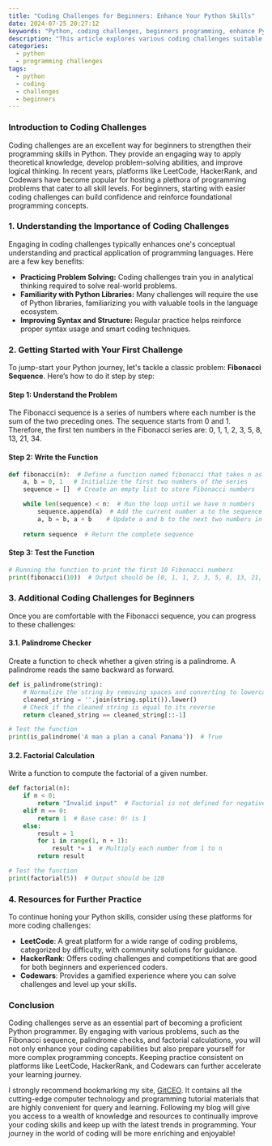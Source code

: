 ```yaml
---
title: "Coding Challenges for Beginners: Enhance Your Python Skills"
date: 2024-07-25 20:27:12
keywords: "Python, coding challenges, beginners programming, enhance Python skills, Python practice."
description: "This article explores various coding challenges suitable for beginners in Python programming. It discusses the importance of solving coding problems, provides detailed steps to tackle common challenges, and introduces useful resources. By engaging with these challenges, beginners can significantly enhance their coding skills, build confidence, and prepare for more complex programming tasks. The article also includes practical examples and solutions to help guide the learning process and improve problem-solving abilities in Python. Perfect for those looking to solidify their foundational programming skills with engaging practice problems."
categories:
  - python
  - programming challenges
tags:
  - python
  - coding
  - challenges
  - beginners
---
```


### Introduction to Coding Challenges

Coding challenges are an excellent way for beginners to strengthen their programming skills in Python. They provide an engaging way to apply theoretical knowledge, develop problem-solving abilities, and improve logical thinking. In recent years, platforms like LeetCode, HackerRank, and Codewars have become popular for hosting a plethora of programming problems that cater to all skill levels. For beginners, starting with easier coding challenges can build confidence and reinforce foundational programming concepts.

<!-- more -->

### 1. Understanding the Importance of Coding Challenges

Engaging in coding challenges typically enhances one's conceptual understanding and practical application of programming languages. Here are a few key benefits:

- **Practicing Problem Solving:** Coding challenges train you in analytical thinking required to solve real-world problems.
- **Familiarity with Python Libraries:** Many challenges will require the use of Python libraries, familiarizing you with valuable tools in the language ecosystem.
- **Improving Syntax and Structure:** Regular practice helps reinforce proper syntax usage and smart coding techniques.
  
### 2. Getting Started with Your First Challenge

To jump-start your Python journey, let's tackle a classic problem: **Fibonacci Sequence**. Here’s how to do it step by step:

#### Step 1: Understand the Problem
The Fibonacci sequence is a series of numbers where each number is the sum of the two preceding ones. The sequence starts from 0 and 1. Therefore, the first ten numbers in the Fibonacci series are:
0, 1, 1, 2, 3, 5, 8, 13, 21, 34.

#### Step 2: Write the Function

```python
def fibonacci(n):  # Define a function named fibonacci that takes n as an argument
    a, b = 0, 1   # Initialize the first two numbers of the series
    sequence = []  # Create an empty list to store Fibonacci numbers

    while len(sequence) < n:  # Run the loop until we have n numbers
        sequence.append(a)  # Add the current number a to the sequence
        a, b = b, a + b    # Update a and b to the next two numbers in the series
    
    return sequence  # Return the complete sequence
```

#### Step 3: Test the Function

```python
# Running the function to print the first 10 Fibonacci numbers
print(fibonacci(10))  # Output should be [0, 1, 1, 2, 3, 5, 8, 13, 21, 34]
```

### 3. Additional Coding Challenges for Beginners

Once you are comfortable with the Fibonacci sequence, you can progress to these challenges:

#### 3.1. Palindrome Checker

Create a function to check whether a given string is a palindrome. A palindrome reads the same backward as forward.

```python
def is_palindrome(string):
    # Normalize the string by removing spaces and converting to lowercase
    cleaned_string = ''.join(string.split()).lower()
    # Check if the cleaned string is equal to its reverse
    return cleaned_string == cleaned_string[::-1]

# Test the function
print(is_palindrome('A man a plan a canal Panama'))  # True
```

#### 3.2. Factorial Calculation

Write a function to compute the factorial of a given number.

```python
def factorial(n):
    if n < 0:
        return "Invalid input"  # Factorial is not defined for negative numbers
    elif n == 0:
        return 1  # Base case: 0! is 1
    else:
        result = 1
        for i in range(1, n + 1):
            result *= i  # Multiply each number from 1 to n
        return result

# Test the function
print(factorial(5))  # Output should be 120
```

### 4. Resources for Further Practice

To continue honing your Python skills, consider using these platforms for more coding challenges:

- **LeetCode**: A great platform for a wide range of coding problems, categorized by difficulty, with community solutions for guidance.
- **HackerRank**: Offers coding challenges and competitions that are good for both beginners and experienced coders.
- **Codewars**: Provides a gamified experience where you can solve challenges and level up your skills.

### Conclusion

Coding challenges serve as an essential part of becoming a proficient Python programmer. By engaging with various problems, such as the Fibonacci sequence, palindrome checks, and factorial calculations, you will not only enhance your coding capabilities but also prepare yourself for more complex programming concepts. Keeping practice consistent on platforms like LeetCode, HackerRank, and Codewars can further accelerate your learning journey.

I strongly recommend bookmarking my site, [GitCEO](https://gitceo.com). It contains all the cutting-edge computer technology and programming tutorial materials that are highly convenient for query and learning. Following my blog will give you access to a wealth of knowledge and resources to continually improve your coding skills and keep up with the latest trends in programming. Your journey in the world of coding will be more enriching and enjoyable!